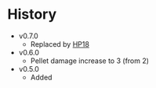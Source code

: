 <Stub />

# History

- v0.7.0
  - Replaced by [HP18](/weapons/guns/hp18)
- v0.6.0
  - Pellet damage increase to 3 (from 2)
- v0.5.0
  - Added